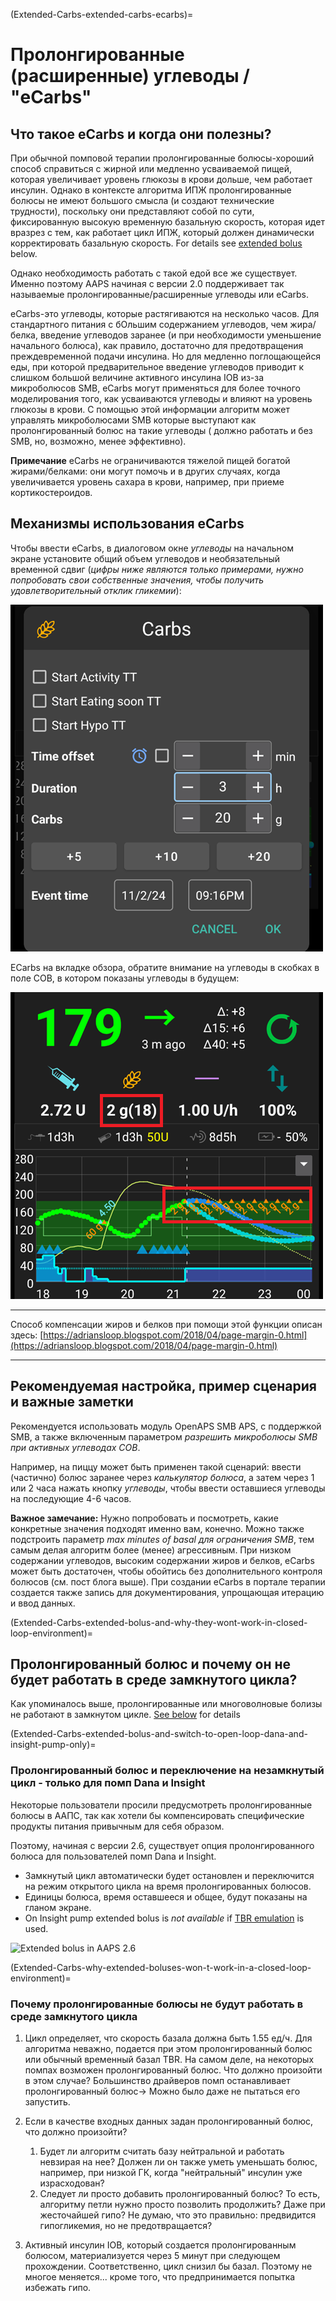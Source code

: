 (Extended-Carbs-extended-carbs-ecarbs)=
# Пролонгированные (расширенные) углеводы / "eCarbs"

## Что такое eCarbs и когда они полезны?

При обычной помповой терапии пролонгированные болюcы-хороший способ справиться с жирной или медленно усваиваемой пищей, которая увеличивает уровень глюкозы в крови дольше, чем работает инсулин. Однако в контексте алгоритма ИПЖ пролонгированные болюсы не имеют большого смысла (и создают технические трудности), поскольку они представляют собой по сути, фиксированную высокую временную базальную скорость, которая идет вразрез с тем, как работает цикл ИПЖ, который должен динамически корректировать базальную скорость. For details see [extended bolus](#extended-bolus-and-why-they-wont-work-in-closed-loop-environment) below.

Однако необходимость работать с такой едой все же существует. Именно поэтому AAPS начиная с версии 2.0 поддерживает так называемые пролонгированные/расширенные углеводы или eCarbs.

eCarbs-это углеводы, которые растягиваются на несколько часов. Для стандартного питания с бОльшим содержанием углеводов, чем жира/белка, введение углеводов заранее (и при необходимости уменьшение начального болюса), как правило, достаточно для предотвращения преждевременной подачи инсулина.  Но для медленно поглощающейся еды, при которой предварительное введение углеводов приводит к слишком большой величине активного инсулина IOB из-за микроболюсов SMB, eCarbs могут применяться для более точного моделирования того, как усваиваются углеводы и влияют на уровень глюкозы в крови. С помощью этой информации алгоритм может управлять микроболюсами SMB которые выступают как пролонгированный болюс на такие углеводы ( должно работать и без SMB, но, возможно, менее эффективно).

**Примечание** eCarbs не ограничиваются тяжелой пищей богатой жирами/белками: они могут помочь и в других случаях, когда увеличивается уровень сахара в крови, например, при приеме кортикостероидов.

## Механизмы использования eCarbs

Чтобы ввести eCarbs, в диалоговом окне *углеводы* на начальном экране установите общий объем углеводов и необязательный временной сдвиг (*цифры ниже являются только примерами, нужно попробовать свои собственные значения, чтобы получить удовлетворительный отклик гликемии*):

![Enter carbs](../images/eCarbs_Dialog.png)

ECarbs на вкладке обзора, обратите внимание на углеводы в скобках в поле COB, в котором показаны углеводы в будущем:

![eCarbs in graph](../images/eCarbs_Graph.png)

______________________________________________________________________

Способ компенсации жиров и белков при помощи этой функции описан здесь: [https://adriansloop.blogspot.com/2018/04/page-margin-0.html](https://adriansloop.blogspot.com/2018/04/page-margin-0.html)

______________________________________________________________________

## Рекомендуемая настройка, пример сценария и важные заметки

Рекомендуется использовать модуль OpenAPS SMB APS, с поддержкой SMB, а также включенным параметром *разрешить микроболюсы SMB при активных углеводах COB*.

Например, на пиццу может быть применен такой сценарий: ввести (частично) болюс заранее через *калькулятор болюса*, а затем через 1 или 2 часа нажать кнопку *углеводы*, чтобы ввести оставшиеся углеводы на последующие 4-6 часов.

**Важное замечание:** Нужно попробовать и посмотреть, какие конкретные значения подходят именно вам, конечно. Можно также подстроить параметр *max minutes of basal для ограничения SMB*, тем самым делая алгоритм более (менее) агрессивным. При низком содержании углеводов, высоким содержании жиров и белков, eCarbs может быть достаточен, чтобы обойтись без дополнительного контроля болюсов (см. пост блога выше). При создании eCarbs в портале терапии создается также запись для документирования, упрощающая итерацию и ввод данных.

(Extended-Carbs-extended-bolus-and-why-they-wont-work-in-closed-loop-environment)=
## Пролонгированный болюс и почему он не будет работать в среде замкнутого цикла?

Как упоминалось выше, пролонгированные или многоволновые болизы не работают в замкнутом цикле. [See below](#why-extended-boluses-wont-work-in-a-closed-loop-environment) for details

(Extended-Carbs-extended-bolus-and-switch-to-open-loop-dana-and-insight-pump-only)=
### Пролонгированный болюс и переключение на незамкнутый цикл - только для помп Dana и Insight

Некоторые пользователи просили предусмотреть пролонгированные болюсы в ААПС, так как хотели бы компенсировать специфические продукты питания привычным для себя образом.

Поэтому, начиная с версии 2.6, существует опция пролонгированного болюса для пользователей помп Dana и Insight.

- Замкнутый цикл автоматически будет остановлен и переключится на режим открытого цикла на время пролонгированных болюсов.
- Единицы болюса, время оставшееся и общее, будут показаны на гланом экране.
- On Insight pump extended bolus is *not available* if [TBR emulation](#Accu-Chek-Insight-Pump-settings-in-aaps) is used.

![Extended bolus in AAPS 2.6](../images/ExtendedBolus2_6.png)

(Extended-Carbs-why-extended-boluses-won-t-work-in-a-closed-loop-environment)=
### Почему пролонгированные болюсы не будут работать в среде замкнутого цикла

1. Цикл определяет, что скорость базала должна быть 1.55 ед/ч. Для алгоритма неважно, подается при этом пролонгированный болюс или обычный временный базал TBR. На самом деле, на некоторых помпах возможен пролонгированный болюс. Что должно произойти в этом случае? Большинство драйверов помп останавливает пролонгированный болюс-> Можно было даже не пытаться его запустить.

2. Если в качестве входных данных задан пролонгированный болюс, что должно произойти?

   1. Будет ли алгоритм считать базу нейтральной и работать невзирая на нее? Должен ли он также уметь уменьшать болюс, например, при низкой ГК, когда "нейтральный" инсулин уже израсходован?
   2. Следует ли просто добавить пролонгированный болюс? То есть, алгоритму петли нужно просто позволить продолжить? Даже при жесточайшей гипо? Не думаю, что это правильно: предвидится гипогликемия, но не предотвращается?

3. Активный инсулин IOB, который создается пролонгированным болюсом, материализуется через 5 минут при следующем прохождении. Соответственно, цикл снизил бы базал. Поэтому не многое меняется... кроме того, что предпринимается попытка избежать гипо.
